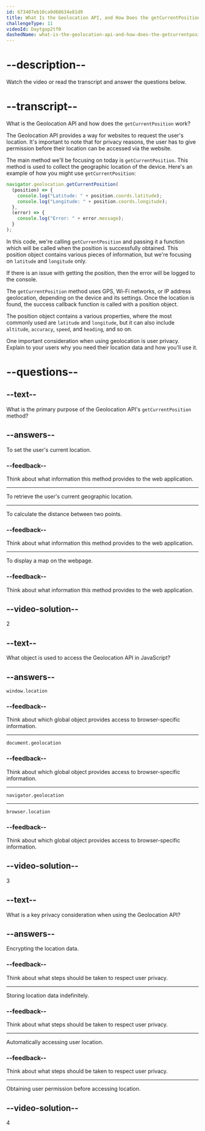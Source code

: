 ```yaml
---
id: 673407eb10ca9d68634e81d9
title: What Is the Geolocation API, and How Does the getCurrentPosition Work?
challengeType: 11
videoId: Daytgop2tf0
dashedName: what-is-the-geolocation-api-and-how-does-the-getcurrentposition-work
---
```


# --description--

Watch the video or read the transcript and answer the questions below.

# --transcript--

What is the Geolocation API and how does the `getCurrentPosition` work?

The Geolocation API provides a way for websites to request the user's location. It's important to note that for privacy reasons, the user has to give permission before their location can be accessed via the website.

The main method we'll be focusing on today is `getCurrentPosition`. This method is used to collect the geographic location of the device. Here's an example of how you might use `getCurrentPosition`:

```js
navigator.geolocation.getCurrentPosition(
  (position) => {
    console.log("Latitude: " + position.coords.latitude);
    console.log("Longitude: " + position.coords.longitude);
  },
  (error) => {
    console.log("Error: " + error.message);
  }
);
```

In this code, we're calling `getCurrentPosition` and passing it a function which will be called when the position is successfully obtained. This position object contains various pieces of information, but we're focusing on `latitude` and `longitude` only.

If there is an issue with getting the position, then the error will be logged to the console. 

The `getCurrentPosition` method uses GPS, Wi-Fi networks, or IP address geolocation, depending on the device and its settings. Once the location is found, the success callback function is called with a position object.

The position object contains a various properties, where the most commonly used are `latitude` and `longitude`, but it can also include `altitude`, `accuracy`, `speed`, and `heading`, and so on.

One important consideration when using geolocation is user privacy. Explain to your users why you need their location data and how you'll use it.

# --questions--

## --text--

What is the primary purpose of the Geolocation API's `getCurrentPosition` method?

## --answers--

To set the user's current location.

### --feedback--

Think about what information this method provides to the web application.

---

To retrieve the user's current geographic location.

---

To calculate the distance between two points.

### --feedback--

Think about what information this method provides to the web application.

---

To display a map on the webpage.

### --feedback--

Think about what information this method provides to the web application.

## --video-solution--

2

## --text--

What object is used to access the Geolocation API in JavaScript?

## --answers--

`window.location`

### --feedback--

Think about which global object provides access to browser-specific information.

---

`document.geolocation`

### --feedback--

Think about which global object provides access to browser-specific information.

---

`navigator.geolocation`

---

`browser.location`

### --feedback--

Think about which global object provides access to browser-specific information.

## --video-solution--

3

## --text--

What is a key privacy consideration when using the Geolocation API?

## --answers--

Encrypting the location data.

### --feedback--

Think about what steps should be taken to respect user privacy.

---

Storing location data indefinitely.

### --feedback--

Think about what steps should be taken to respect user privacy.

---

Automatically accessing user location.

### --feedback--

Think about what steps should be taken to respect user privacy.

---

Obtaining user permission before accessing location.

## --video-solution--

4
